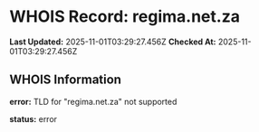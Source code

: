 # WHOIS Record: regima.net.za

**Last Updated:** 2025-11-01T03:29:27.456Z
**Checked At:** 2025-11-01T03:29:27.456Z

## WHOIS Information

**error:** TLD for "regima.net.za" not supported

**status:** error

